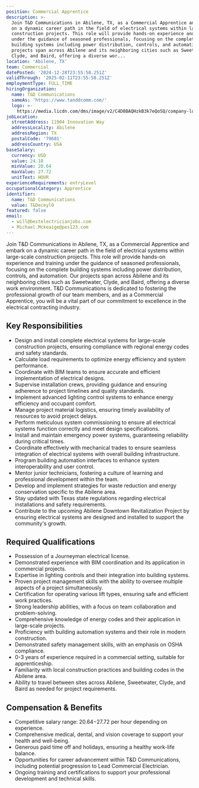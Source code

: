 ```yaml
---
position: Commercial Apprentice
description: >-
  Join T&D Communications in Abilene, TX, as a Commercial Apprentice and embark
  on a dynamic career path in the field of electrical systems within large-scale
  construction projects. This role will provide hands-on experience and training
  under the guidance of seasoned professionals, focusing on the complete
  building systems including power distribution, controls, and automation. Our
  projects span across Abilene and its neighboring cities such as Sweetwater,
  Clyde, and Baird, offering a diverse wor...
location: 'Abilene, TX'
team: Commercial
datePosted: '2024-12-28T23:55:58.251Z'
validThrough: '2025-02-11T23:55:58.251Z'
employmentType: FULL_TIME
hiringOrganization:
  name: T&D Communications
  sameAs: 'https://www.tanddcomm.com/'
  logo: >-
    https://media.licdn.com/dms/image/v2/C4D0BAQHzkB3k7eQoSQ/company-logo_200_200/company-logo_200_200/0/1631320385872?e=2147483647&v=beta&t=nuFy5lrwqoCuQ6_2P8hO_EwhwJlnndzcbM7ZPSfdKlM
jobLocation:
  streetAddress: 11904 Innovation Way
  addressLocality: Abilene
  addressRegion: TX
  postalCode: '79601'
  addressCountry: USA
baseSalary:
  currency: USD
  value: 24.18
  minValue: 20.64
  maxValue: 27.72
  unitText: HOUR
experienceRequirements: entryLevel
occupationalCategory: Apprentice
identifier:
  name: T&D Communications
  value: T&Deceyl0
featured: false
email:
  - will@bestelectricianjobs.com
  - Michael.Mckeaige@pes123.com
---
```




Join T&D Communications in Abilene, TX, as a Commercial Apprentice and embark on a dynamic career path in the field of electrical systems within large-scale construction projects. This role will provide hands-on experience and training under the guidance of seasoned professionals, focusing on the complete building systems including power distribution, controls, and automation. Our projects span across Abilene and its neighboring cities such as Sweetwater, Clyde, and Baird, offering a diverse work environment. T&D Communications is dedicated to fostering the professional growth of our team members, and as a Commercial Apprentice, you will be a vital part of our commitment to excellence in the electrical contracting industry.

## Key Responsibilities
- Design and install complete electrical systems for large-scale construction projects, ensuring compliance with regional energy codes and safety standards.
- Calculate load requirements to optimize energy efficiency and system performance.
- Coordinate with BIM teams to ensure accurate and efficient implementation of electrical designs.
- Supervise installation crews, providing guidance and ensuring adherence to project timelines and quality standards.
- Implement advanced lighting control systems to enhance energy efficiency and occupant comfort.
- Manage project material logistics, ensuring timely availability of resources to avoid project delays.
- Perform meticulous system commissioning to ensure all electrical systems function correctly and meet design specifications.
- Install and maintain emergency power systems, guaranteeing reliability during critical times.
- Coordinate effectively with mechanical trades to ensure seamless integration of electrical systems with overall building infrastructure.
- Program building automation interfaces to enhance system interoperability and user control.
- Mentor junior technicians, fostering a culture of learning and professional development within the team.
- Develop and implement strategies for waste reduction and energy conservation specific to the Abilene area.
- Stay updated with Texas state regulations regarding electrical installations and safety requirements.
- Contribute to the upcoming Abilene Downtown Revitalization Project by ensuring electrical systems are designed and installed to support the community's growth.

## Required Qualifications
- Possession of a Journeyman electrical license.
- Demonstrated experience with BIM coordination and its application in commercial projects.
- Expertise in lighting controls and their integration into building systems.
- Proven project management skills with the ability to oversee multiple aspects of a project simultaneously.
- Certification for operating various lift types, ensuring safe and efficient work practices.
- Strong leadership abilities, with a focus on team collaboration and problem-solving.
- Comprehensive knowledge of energy codes and their application in large-scale projects.
- Proficiency with building automation systems and their role in modern construction.
- Demonstrated safety management skills, with an emphasis on OSHA compliance.
- 0-3 years of experience required in a commercial setting, suitable for apprenticeship.
- Familiarity with local construction practices and building codes in the Abilene area.
- Ability to travel between sites across Abilene, Sweetwater, Clyde, and Baird as needed for project requirements.

## Compensation & Benefits
- Competitive salary range: $20.64-$27.72 per hour depending on experience.
- Comprehensive medical, dental, and vision coverage to support your health and well-being.
- Generous paid time off and holidays, ensuring a healthy work-life balance.
- Opportunities for career advancement within T&D Communications, including potential progression to Lead Commercial Electrician.
- Ongoing training and certifications to support your professional development and technical skills.